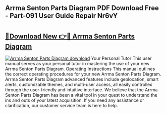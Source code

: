 ## Arrma Senton Parts Diagram PDF Download Free - Part-091 User Guide Repair Nr6vY

# <h2><a href="http://dfnacf.blite.top/?on=Arrma+Senton+Parts+Diagram">🔗Download New 👉🔴 Arrma Senton Parts Diagram</a></h2>

[![Arrma Senton Parts Diagram download](https://i.imgur.com/lujVjoI.png)](http://dfnacf.blite.top/?on=Arrma+Senton+Parts+Diagram)
Your Personal Tutor This user manual serves as your personal tutor in mastering the use of your new Arrma Senton Parts Diagram. Operating Instructions This manual outlines the correct operating procedures for your new Arrma Senton Parts Diagram. Arrma Senton Parts Diagram advanced features include geolocation, smart alerts, customizable themes, and multi-user access, all easily controlled through the user-friendly and intuitive interface. We believe that the Arrma Senton Parts Diagram has been a vital tool in your quest to understand the ins and outs of your latest acquisition. If you need any assistance or clarification, our customer service team is here to help.
